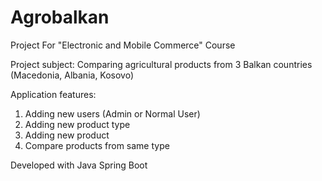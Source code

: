 # Agrobalkan
Project For "Electronic and Mobile Commerce" Course

Project subject: Comparing agricultural products from 3 Balkan countries (Macedonia, Albania, Kosovo)

Application features:
1. Adding new users (Admin or Normal User)
2. Adding new product type
3. Adding new product
4. Compare products from same type

Developed with Java Spring Boot
